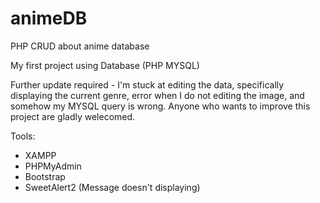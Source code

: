 # animeDB
PHP CRUD about anime database

My first project using Database (PHP MYSQL)

Further update required - I'm stuck at editing the data, specifically displaying the current genre, error when I do not editing the image, and somehow my MYSQL query is wrong. Anyone who wants to improve this project are gladly welecomed.

Tools:
- XAMPP
- PHPMyAdmin
- Bootstrap
- SweetAlert2 (Message doesn't displaying)
